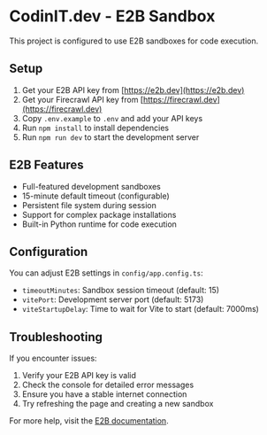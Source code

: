 # CodinIT.dev - E2B Sandbox

This project is configured to use E2B sandboxes for code execution.

## Setup

1. Get your E2B API key from [https://e2b.dev](https://e2b.dev)
2. Get your Firecrawl API key from [https://firecrawl.dev](https://firecrawl.dev)
3. Copy `.env.example` to `.env` and add your API keys
4. Run `npm install` to install dependencies
5. Run `npm run dev` to start the development server

## E2B Features

- Full-featured development sandboxes
- 15-minute default timeout (configurable)
- Persistent file system during session
- Support for complex package installations
- Built-in Python runtime for code execution

## Configuration

You can adjust E2B settings in `config/app.config.ts`:

- `timeoutMinutes`: Sandbox session timeout (default: 15)
- `vitePort`: Development server port (default: 5173)
- `viteStartupDelay`: Time to wait for Vite to start (default: 7000ms)

## Troubleshooting

If you encounter issues:

1. Verify your E2B API key is valid
2. Check the console for detailed error messages
3. Ensure you have a stable internet connection
4. Try refreshing the page and creating a new sandbox

For more help, visit the [E2B documentation](https://docs.e2b.dev).